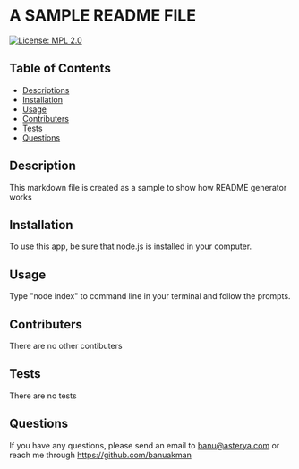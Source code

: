 # A SAMPLE README FILE
  
[![License: MPL 2.0](https://img.shields.io/badge/License-MPL%202.0-brightgreen.svg)](https://opensource.org/licenses/MPL-2.0)

## Table of Contents
- [Descriptions](#Description)
- [Installation](#Installation)
- [Usage](#Usage)
- [Contributers](#Contributers)
- [Tests](#Tests)
- [Questions](#Questions)

## Description
This markdown file is created as a sample to show how README generator works

## Installation
To use this app, be sure that node.js is installed in your computer.

## Usage
Type "node index" to command line in your terminal and follow the prompts.

## Contributers
There are no other contibuters

## Tests
There are no tests

## Questions
If you have any questions, please send an email to banu@asterya.com or reach me through https://github.com/banuakman